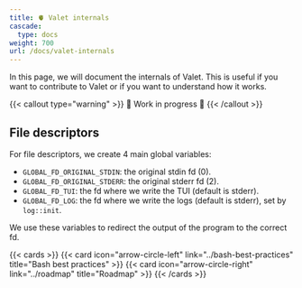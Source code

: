 ```yaml
---
title: 🫀 Valet internals
cascade:
  type: docs
weight: 700
url: /docs/valet-internals
---
```


In this page, we will document the internals of Valet. This is useful if you want to contribute to Valet or if you want to understand how it works.

{{< callout type="warning" >}}
🚧 Work in progress 🚧
{{< /callout >}}

## File descriptors

For file descriptors, we create 4 main global variables:

- `GLOBAL_FD_ORIGINAL_STDIN`: the original stdin fd (0).
- `GLOBAL_FD_ORIGINAL_STDERR`: the original stderr fd (2).
- `GLOBAL_FD_TUI`: the fd where we write the TUI (default is stderr).
- `GLOBAL_FD_LOG`: the fd where we write the logs (default is stderr), set by `log::init`.

We use these variables to redirect the output of the program to the correct fd.

{{< cards >}}
  {{< card icon="arrow-circle-left" link="../bash-best-practices" title="Bash best practices" >}}
  {{< card icon="arrow-circle-right" link="../roadmap" title="Roadmap" >}}
{{< /cards >}}